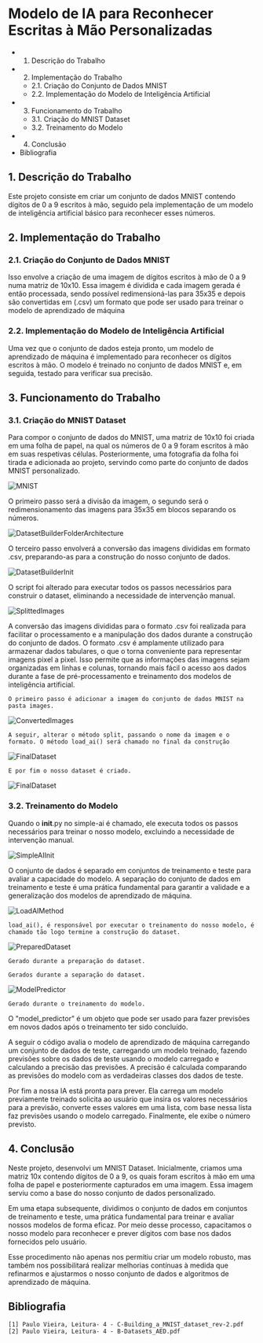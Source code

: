 # Modelo de IA para Reconhecer Escritas à Mão Personalizadas

- 1. Descrição do Trabalho
- 2. Implementação do Trabalho
   - 2.1. Criação do Conjunto de Dados MNIST
   - 2.2. Implementação do Modelo de Inteligência Artificial
- 3. Funcionamento do Trabalho
   - 3.1. Criação do MNIST Dataset
   - 3.2. Treinamento do Modelo
- 4. Conclusão
- Bibliografia

## 1. Descrição do Trabalho

Este projeto consiste em criar um conjunto de dados MNIST contendo dígitos de 0 a 9 escritos à mão, seguido pela implementação de um modelo de inteligência artificial básico para reconhecer esses números.

## 2. Implementação do Trabalho

### 2.1. Criação do Conjunto de Dados MNIST

Isso envolve a criação de uma imagem de dígitos escritos à mão de 0 a 9 numa matriz de 10x10. Essa imagem é dividida e cada imagem gerada é então processada, sendo possível redimensioná-las para 35x35 e depois são convertidas em (.csv) um formato que pode ser usado para treinar o modelo de aprendizado de máquina

### 2.2. Implementação do Modelo de Inteligência Artificial

Uma vez que o conjunto de dados esteja pronto, um modelo de aprendizado de máquina é implementado para reconhecer os dígitos escritos à mão. O modelo é treinado no conjunto de dados MNIST e, em seguida, testado para verificar sua precisão.

## 3. Funcionamento do Trabalho

### 3.1. Criação do MNIST Dataset

Para compor o conjunto de dados do MNIST, uma matriz de 10x10 foi criada em uma folha de papel, na qual os números de 0 a 9 foram escritos à mão em suas respetivas células. Posteriormente, uma fotografia da folha foi tirada e adicionada ao projeto, servindo como parte do conjunto de dados MNIST personalizado.

![MNIST](https://github.com/JMatoso/dst_1709243_2024/blob/main/mnist.jpg?raw=true)

O primeiro passo será a divisão da imagem, o segundo será o redimensionamento das imagens para 35x35 em blocos separando os números.

![DatasetBuilderFolderArchitecture](https://github.com/JMatoso/dst_1709243_2024/blob/main/dataset-builder.png?raw=true)

O terceiro passo envolverá a conversão das imagens divididas em formato .csv, preparando-as para a construção do nosso conjunto de dados.

![DatasetBuilderInit](https://github.com/JMatoso/dst_1709243_2024/blob/main/dataset-builder-init.png?raw=true)

O script foi alterado para executar todos os passos necessários para construir o dataset, eliminando a necessidade de intervenção manual.

![SplittedImages](https://github.com/JMatoso/dst_1709243_2024/blob/main/splitted-images.png?raw=true)

A conversão das imagens divididas para o formato .csv foi realizada para facilitar o processamento e a manipulação dos dados durante a construção do conjunto de dados. O formato .csv é amplamente utilizado para armazenar dados tabulares, o que o torna conveniente para representar imagens pixel a pixel. Isso permite que as informações das imagens sejam organizadas em linhas e colunas, tornando mais fácil o acesso aos dados durante a fase de pré-processamento e treinamento dos modelos de inteligência artificial.

```
O primeiro passo é adicionar a imagem do conjunto de dados MNIST na pasta images.
```

![ConvertedImages](https://github.com/JMatoso/dst_1709243_2024/blob/main/converted-images-csv.png?raw=true)

```
A seguir, alterar o método split, passando o nome da imagem e o formato. O método load_ai() será chamado no final da construção
```

![FinalDataset](https://github.com/JMatoso/dst_1709243_2024/blob/main/final-dataset-csv.png?raw=true)

```
E por fim o nosso dataset é criado.
```

![FinalDataset](https://github.com/JMatoso/dst_1709243_2024/blob/main/final-dataset.png?raw=true)

### 3.2. Treinamento do Modelo

Quando o __init__.py no simple-ai é chamado, ele executa todos os passos necessários para treinar o nosso modelo, excluindo a necessidade de intervenção manual.

![SimpleAIInit](https://github.com/JMatoso/dst_1709243_2024/blob/main/simple-ai-init.png?raw=true)

O conjunto de dados é separado em conjuntos de treinamento e teste para avaliar a capacidade do modelo. A separação do conjunto de dados em treinamento e teste é uma prática fundamental para garantir a validade e a generalização dos modelos de aprendizado de máquina.

![LoadAIMethod](https://github.com/JMatoso/dst_1709243_2024/blob/main/load-ai-method.png?raw=true)

```
load_ai(), é responsável por executar o treinamento do nosso modelo, é chamado tão logo termine a construção do dataset.
```

![PreparedDataset](https://github.com/JMatoso/dst_1709243_2024/blob/main/prepared-dataset.png?raw=true)

```
Gerado durante a preparação do dataset.
```
```
Gerados durante a separação do dataset.
```

![ModelPredictor](https://github.com/JMatoso/dst_1709243_2024/blob/main/model-predictor.png?raw=true)

```
Gerado durante o treinamento do modelo.
```

O "model_predictor" é um objeto que pode ser usado para fazer previsões em novos
dados após o treinamento ter sido concluído.

A seguir o código avalia o modelo de aprendizado de máquina carregando um conjunto
de dados de teste, carregando um modelo treinado, fazendo previsões sobre os dados de
teste usando o modelo carregado e calculando a precisão das previsões. A precisão é
calculada comparando as previsões do modelo com as verdadeiras classes dos dados de
teste.

Por fim a nossa IA está pronta para prever. Ela carrega um modelo previamente treinado
solicita ao usuário que insira os valores necessários para a previsão, converte esses valores
em uma lista, com base nessa lista faz previsões usando o modelo carregado. Finalmente,
ele exibe o número previsto.

## 4. Conclusão

Neste projeto, desenvolvi um MNIST Dataset. Inicialmente, criamos uma matriz 10x
contendo dígitos de 0 a 9, os quais foram escritos à mão em uma folha de papel e
posteriormente capturados em uma imagem. Essa imagem serviu como a base do nosso
conjunto de dados personalizado.

Em uma etapa subsequente, dividimos o conjunto de dados em conjuntos de treinamento
e teste, uma prática fundamental para treinar e avaliar nossos modelos de forma eficaz. Por
meio desse processo, capacitamos o nosso modelo para reconhecer e prever dígitos com
base nos dados fornecidos pelo usuário.

Esse procedimento não apenas nos permitiu criar um modelo robusto, mas também nos
possibilitará realizar melhorias contínuas à medida que refinarmos e ajustarmos o nosso
conjunto de dados e algoritmos de aprendizado de máquina.

## Bibliografia

```
[1] Paulo Vieira, Leitura- 4 - C-Building_a_MNIST_dataset_rev-2.pdf
[2] Paulo Vieira, Leitura- 4 - B-Datasets_AED.pdf
```

